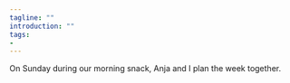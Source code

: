 ```yaml
---
tagline: ""
introduction: ""
tags:
- 
---
```

On Sunday during our morning snack, Anja and I plan the week together.





